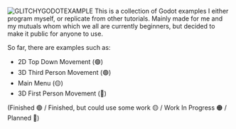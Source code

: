 ![GLITCHYGODOTEXAMPLE](https://github.com/user-attachments/assets/b1189811-1ea1-455f-8e6a-f5ba4c90f6c4)
This is a collection of Godot examples I either program myself, or replicate from other tutorials. Mainly made for me and my mutuals whom which we all are currently beginners, but decided to make it public for anyone to use.

So far, there are examples such as:
 - 2D Top Down Movement (🟢)
 - 3D Third Person Movement (🟢)
 - Main Menu (🟡)
 - 3D First Person Movement (🔴)

(Finished 🟢 / Finished, but could use some work 🟡 / Work In Progress 🟠 / Planned 🔴)
